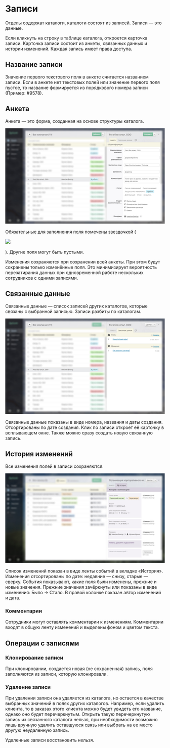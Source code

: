 # Записи

Отделы содержат каталоги, каталоги состоят из записей. Записи — это данные.

Если кликнуть на строку в таблице каталога, откроется карточка записи. Карточка записи состоит из анкеты, связанных данных и истории изменений. Каждая запись имеет права доступа.

## Название записи

Значение первого текстового поля в анкете считается названием записи. Если в анкете нет текстовых полей или значение первого поля пустое, то название формируется из порядкового номера записи (Пример: #9578).

## Анкета

Анкета — это форма, созданная на основе структуры каталога.

![](.gitbook/assets/record-anketa-with-add.jpg)

Обязательные для заполнения поля помечены звездочкой (

![](.gitbook/assets/required\_mark.jpg)

). Другие поля могут быть пустыми.

Изменения сохраняются при сохранении всей анкеты. При этом будут сохранены только изменённые поля. Это минимизирует вероятность перезатирания данных при одновременной работе нескольких сотрудников с одними записями.

## Связанные данные

Связанные данные — список записей других каталогов, которые связаны с выбранной записью. Записи разбиты по каталогам.

![](.gitbook/assets/record-links.jpg)

Связанные данные показаны в виде номера, названия и даты создания. Отсортированы по дате создания. Клик по записи откроет её карточку в всплывающем окне. Также можно сразу создать новую связанную запись.

## История изменений

Все изменения полей в записи сохраняются.

![](.gitbook/assets/record-history.jpg)

Список изменений показан в виде ленты событий в вкладке «История». Изменения отсортированы по дате: недавние — снизу, старые — сверху. События показывают, какие поля были изменены, прежние и новые значения. Прежние значения зачёркнуты или показаны в виде изменения: Было → Стало. В правой колонке показан автор изменений и дата.

### Комментарии

Сотрудники могут оставлять комментарии к изменениям. Комментарии входят в общую ленту изменений и выделены фоном и цветом текста.

## Операции с записями

### Клонирование записи

При клонировании, создается новая (не сохраненная) запись, поля заполняются из записи, которую клонировали.

### Удаление записи

При удалении записи она удаляется из каталога, но остается в качестве выбранных значений в полях других каталогов. Например, если удалить клиента, то в заказах этого клиента можно будет увидеть его название, однако оно будет перечеркнутым. Открыть такую перечеркнутую запись из связанного каталога нельзя, при необходимости возможно лишь вручную удалить оставшуюся связь или выбрать на ее место другую неудаленную запись.

Удаленные записи восстановить нельзя.
